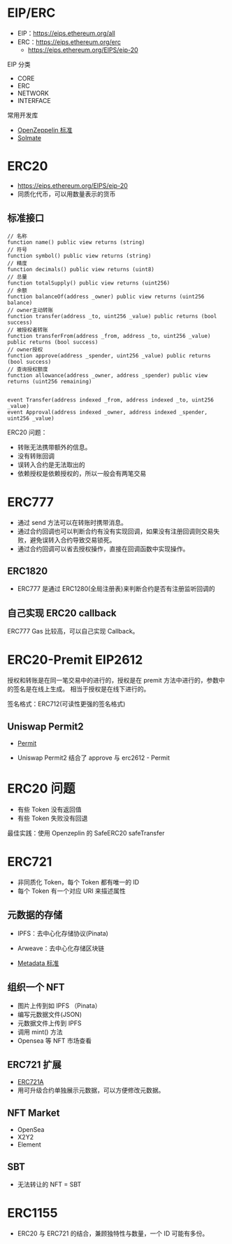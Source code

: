 # EIP/ERC

- EIP：https://eips.ethereum.org/all
- ERC：https://eips.ethereum.org/erc
  - https://eips.ethereum.org/EIPS/eip-20

EIP 分类

- CORE
- ERC
- NETWORK
- INTERFACE

常用开发库

- [OpenZeppelin 标准](https://docs.openzeppelin.com/contracts/4.x/)
- [Solmate](https://github.com/transmissions11/solmate)

# ERC20

- https://eips.ethereum.org/EIPS/eip-20
- 同质化代币，可以用数量表示的货币

## 标准接口

```solidity
// 名称
function name() public view returns (string)
// 符号
function symbol() public view returns (string)
// 精度
function decimals() public view returns (uint8)
// 总量
function totalSupply() public view returns (uint256)
// 余额
function balanceOf(address _owner) public view returns (uint256 balance)
// owner主动转账
function transfer(address _to, uint256 _value) public returns (bool success)
// 被授权者转账
function transferFrom(address _from, address _to, uint256 _value) public returns (bool success)
// owner授权
function approve(address _spender, uint256 _value) public returns (bool success)
// 查询授权额度
function allowance(address _owner, address _spender) public view returns (uint256 remaining)


event Transfer(address indexed _from, address indexed _to, uint256 _value)
event Approval(address indexed _owner, address indexed _spender, uint256 _value)

```

ERC20 问题：

- 转账⽆法携带额外的信息。
- 没有转账回调
- 误转入合约是无法取出的
- 依赖授权是依赖授权的，所以一般会有两笔交易

# ERC777

- 通过 send 方法可以在转账时携带消息。
- 通过合约回调也可以判断合约有没有实现回调，如果没有注册回调则交易失败，避免误转入合约导致交易锁死。
- 通过合约回调可以省去授权操作，直接在回调函数中实现操作。

## ERC1820

- ERC777 是通过 ERC1280(全局注册表)来判断合约是否有注册监听回调的

## 自己实现 ERC20 callback

ERC777 Gas 比较高，可以自己实现 Callback。

# ERC20-Premit EIP2612

授权和转账是在同一笔交易中的进行的，授权是在 premit 方法中进行的，参数中的签名是在线上生成。
相当于授权是在线下进行的。

签名格式：ERC712(可读性更强的签名格式)

## Uniswap Permit2

- [Permit](https://github.com/Uniswap/permit2)

- Uniswap Permit2 结合了 approve 与 erc2612 - Permit

# ERC20 问题

- 有些 Token 没有返回值
- 有些 Token 失败没有回退

最佳实践：使用 Openzeplin 的 SafeERC20 safeTransfer

# ERC721

- 非同质化 Token，每个 Token 都有唯一的 ID
- 每个 Token 有⼀个对应 URI 来描述属性

## 元数据的存储

- IPFS：去中心化存储协议(Pinata)
- Arweave：去中心化存储区块链

- [Metadata 标准](https://docs.opensea.io/docs/metadata-standards)

## 组织一个 NFT

- 图⽚上传到如 IPFS （Pinata）
- 编写元数据⽂件(JSON)
- 元数据⽂件上传到 IPFS
- 调⽤ mint() ⽅法
- Opensea 等 NFT 市场查看

## ERC721 扩展

- [ERC721A](https://github.com/chiru-labs/ERC721A)
- ⽤可升级合约单独展示元数据，可以方便修改元数据。

## NFT Market

- OpenSea
- X2Y2
- Element

## SBT

- 无法转让的 NFT = SBT

# ERC1155

- ERC20 与 ERC721 的结合，兼顾独特性与数量，一个 ID 可能有多份。
